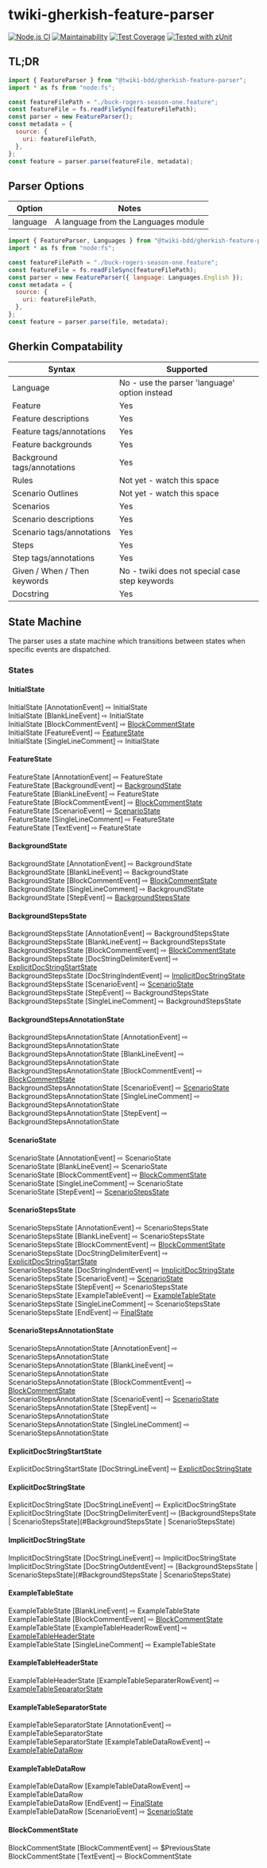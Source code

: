 # twiki-gherkish-feature-parser

[![Node.js CI](https://github.com/acuminous/twiki-gherkish-feature-parser/workflows/Node.js%20CI/badge.svg)](https://github.com/acuminous/twiki-gherkish-feature-parser/actions?query=workflow%3A%22Node.js+CI%22)
[![Maintainability](https://api.codeclimate.com/v1/badges/6837424f9e1fc6a634bf/maintainability)](https://codeclimate.com/github/acuminous/twiki-gherkish-feature-parser/maintainability)
[![Test Coverage](https://api.codeclimate.com/v1/badges/6837424f9e1fc6a634bf/test_coverage)](https://codeclimate.com/github/acuminous/twiki-gherkish-feature-parser/test_coverage)
[![Tested with zUnit](https://img.shields.io/badge/Tested%20with-zUnit-brightgreen)](https://www.npmjs.com/package/zunit)

## TL;DR

```js
import { FeatureParser } from "@twiki-bdd/gherkish-feature-parser";
import * as fs from "node:fs";

const featureFilePath = "./buck-rogers-season-one.feature";
const featureFile = fs.readFileSync(featureFilePath);
const parser = new FeatureParser();
const metadata = {
  source: {
    uri: featureFilePath,
  },
};
const feature = parser.parse(featureFile, metadata);
```

## Parser Options

| Option   | Notes                                |
| -------- | ------------------------------------ |
| language | A language from the Languages module |

```js
import { FeatureParser, Languages } from "@twiki-bdd/gherkish-feature-parser";
import * as fs from "node:fs";

const featureFilePath = "./buck-rogers-season-one.feature";
const featureFile = fs.readFileSync(featureFilePath);
const parser = new FeatureParser({ language: Languages.English });
const metadata = {
  source: {
    uri: featureFilePath,
  },
};
const feature = parser.parse(file, metadata);
```

## Gherkin Compatability

| Syntax                       | Supported                                      |
| ---------------------------- | ---------------------------------------------- |
| Language                     | No - use the parser 'language' option instead  |
| Feature                      | Yes                                            |
| Feature descriptions         | Yes                                            |
| Feature tags/annotations     | Yes                                            |
| Feature backgrounds          | Yes                                            |
| Background tags/annotations  | Yes                                            |
| Rules                        | Not yet - watch this space                     |
| Scenario Outlines            | Not yet - watch this space                     |
| Scenarios                    | Yes                                            |
| Scenario descriptions        | Yes                                            |
| Scenario tags/annotations    | Yes                                            |
| Steps                        | Yes                                            |
| Step tags/annotations        | Yes                                            |
| Given / When / Then keywords | No - twiki does not special case step keywords |
| Docstring                    | Yes                                            |

## State Machine

The parser uses a state machine which transitions between states when specific events are dispatched.

### States

#### InitialState

InitialState [AnnotationEvent] ⇨ InitialState</br>
InitialState [BlankLineEvent] ⇨ InitialState</br>
InitialState [BlockCommentEvent] ⇨ [BlockCommentState](#BlockCommentState)</br>
InitialState [FeatureEvent] ⇨ [FeatureState](#[FeatureState])</br>
InitialState [SingleLineComment] ⇨ InitialState</br>

#### FeatureState

FeatureState [AnnotationEvent] ⇨ FeatureState</br>
FeatureState [BackgroundEvent] ⇨ [BackgroundState](#BackgroundState)</br>
FeatureState [BlankLineEvent] ⇨ FeatureState</br>
FeatureState [BlockCommentEvent] ⇨ [BlockCommentState](#BlockCommentState)</br>
FeatureState [ScenarioEvent] ⇨ [ScenarioState](#ScenarioState)</br>
FeatureState [SingleLineComment] ⇨ FeatureState</br>
FeatureState [TextEvent] ⇨ FeatureState</br>

#### BackgroundState

BackgroundState [AnnotationEvent] ⇨ BackgroundState</br>
BackgroundState [BlankLineEvent] ⇨ BackgroundState</br>
BackgroundState [BlockCommentEvent] ⇨ [BlockCommentState](#BlockCommentState)</br>
BackgroundState [SingleLineComment] ⇨ BackgroundState</br>
BackgroundState [StepEvent] ⇨ [BackgroundStepsState](#BackgroundStepsState)</br>

#### BackgroundStepsState

BackgroundStepsState [AnnotationEvent] ⇨ BackgroundStepsState</br>
BackgroundStepsState [BlankLineEvent] ⇨ BackgroundStepsState</br>
BackgroundStepsState [BlockCommentEvent] ⇨ [BlockCommentState](#BlockCommentState)</br>
BackgroundStepsState [DocStringDelimiterEvent] ⇨ [ExplicitDocStringStartState](#ExplicitDocStringStartState)</br>
BackgroundStepsState [DocStringIndentEvent] ⇨ [ImplicitDocStringState](#ImplicitDocStringState)</br>
BackgroundStepsState [ScenarioEvent] ⇨ [ScenarioState](#ScenarioState)</br>
BackgroundStepsState [StepEvent] ⇨ BackgroundStepsState</br>
BackgroundStepsState [SingleLineComment] ⇨ BackgroundStepsState</br>

#### BackgroundStepsAnnotationState

BackgroundStepsAnnotationState [AnnotationEvent] ⇨ BackgroundStepsAnnotationState</br>
BackgroundStepsAnnotationState [BlankLineEvent] ⇨ BackgroundStepsAnnotationState</br>
BackgroundStepsAnnotationState [BlockCommentEvent] ⇨ [BlockCommentState](#BlockCommentState)</br>
BackgroundStepsAnnotationState [ScenarioEvent] ⇨ [ScenarioState](#ScenarioState)</br>
BackgroundStepsAnnotationState [SingleLineComment] ⇨ BackgroundStepsAnnotationState</br>
BackgroundStepsAnnotationState [StepEvent] ⇨ BackgroundStepsAnnotationState</br>

#### ScenarioState

ScenarioState [AnnotationEvent] ⇨ ScenarioState</br>
ScenarioState [BlankLineEvent] ⇨ ScenarioState</br>
ScenarioState [BlockCommentEvent] ⇨ [BlockCommentState](#BlockCommentState)</br>
ScenarioState [SingleLineComment] ⇨ ScenarioState</br>
ScenarioState [StepEvent] ⇨ [ScenarioStepsState](#ScenarioStepsState)</br>

#### ScenarioStepsState

ScenarioStepsState [AnnotationEvent] ⇨ ScenarioStepsState</br>
ScenarioStepsState [BlankLineEvent] ⇨ ScenarioStepsState</br>
ScenarioStepsState [BlockCommentEvent] ⇨ [BlockCommentState](#BlockCommentState)</br>
ScenarioStepsState [DocStringDelimiterEvent] ⇨ [ExplicitDocStringStartState](#ExplicitDocStringStartState)</br>
ScenarioStepsState [DocStringIndentEvent] ⇨ [ImplicitDocStringState](#ImplicitDocStringState)</br>
ScenarioStepsState [ScenarioEvent] ⇨ [ScenarioState](#ScenarioState)</br>
ScenarioStepsState [StepEvent] ⇨ ScenarioStepsState</br>
ScenarioStepsState [ExampleTableEvent] ⇨ [ExampleTableState](#ExampleTableState)</br>
ScenarioStepsState [SingleLineComment] ⇨ ScenarioStepsState</br>
ScenarioStepsState [EndEvent] ⇨ [FinalState](#FinalState)</br>

#### ScenarioStepsAnnotationState

ScenarioStepsAnnotationState [AnnotationEvent] ⇨ ScenarioStepsAnnotationState</br>
ScenarioStepsAnnotationState [BlankLineEvent] ⇨ ScenarioStepsAnnotationState</br>
ScenarioStepsAnnotationState [BlockCommentEvent] ⇨ [BlockCommentState](#BlockCommentState)</br>
ScenarioStepsAnnotationState [ScenarioEvent] ⇨ [ScenarioState](#ScenarioState)</br>
ScenarioStepsAnnotationState [StepEvent] ⇨ ScenarioStepsAnnotationState</br>
ScenarioStepsAnnotationState [SingleLineComment] ⇨ ScenarioStepsAnnotationState</br>

#### ExplicitDocStringStartState

ExplicitDocStringStartState [DocStringLineEvent] ⇨ [ExplicitDocStringState](#ExplicitDocStringState)</br>

#### ExplicitDocStringState

ExplicitDocStringState [DocStringLineEvent] ⇨ ExplicitDocStringState</br>
ExplicitDocStringState [DocStringDelimiterEvent] ⇨ [BackgroundStepsState | ScenarioStepsState](#BackgroundStepsState | ScenarioStepsState)</br>

#### ImplicitDocStringState

ImplicitDocStringState [DocStringLineEvent] ⇨ ImplicitDocStringState</br>
ImplicitDocStringState [DocStringOutdentEvent] ⇨ [BackgroundStepsState | ScenarioStepsState](#BackgroundStepsState | ScenarioStepsState)</br>

#### ExampleTableState

ExampleTableState [BlankLineEvent] ⇨ ExampleTableState</br>
ExampleTableState [BlockCommentEvent] ⇨ [BlockCommentState](#BlockCommentState)</br>
ExampleTableState [ExampleTableHeaderRowEvent] ⇨ [ExampleTableHeaderState](#ExampleTableHeaderState)</br>
ExampleTableState [SingleLineComment] ⇨ ExampleTableState</br>

#### ExampleTableHeaderState

ExampleTableHeaderState [ExampleTableSeparaterRowEvent] ⇨ [ExampleTableSeparatorState](#ExampleTableSeparatorState)</br>

#### ExampleTableSeparatorState

ExampleTableSeparatorState [AnnotationEvent] ⇨ ExampleTableSeparatorState</br>
ExampleTableSeparatorState [ExampleTableDataRowEvent] ⇨ [ExampleTableDataRow](#ExampleTableDataRow)</br>

#### ExampleTableDataRow

ExampleTableDataRow [ExampleTableDataRowEvent] ⇨ ExampleTableDataRow</br>
ExampleTableDataRow [EndEvent] ⇨ [FinalState](#FinalState)</br>
ExampleTableDataRow [ScenarioEvent] ⇨ [ScenarioState](#ScenarioState)</br>

#### BlockCommentState

BlockCommentState [BlockCommentEvent] ⇨ $PreviousState</br>
BlockCommentState [TextEvent] ⇨ BlockCommentState</br>
